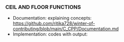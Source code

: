 ### CEIL AND FLOOR FUNCTIONS
* Documentation: explaining concepts: https://github.com/ritika728/winter-of-contributing/blob/main/C_CPP/Documentation.md
* Implementation: codes with output: 
